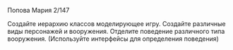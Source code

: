 Попова Мария 2/147

Создайте иерархию классов моделирующее игру. Создайте различные виды персонажей и вооружения. Отделите поведение различного типа вооружения. (Используйте интерфейсы для определения поведения)